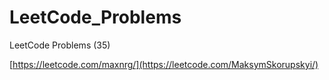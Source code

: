 # LeetCode_Problems
LeetCode Problems (35)

[https://leetcode.com/maxnrg/](https://leetcode.com/MaksymSkorupskyi/)
